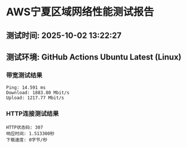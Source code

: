 # AWS宁夏区域网络性能测试报告
## 测试时间: 2025-10-02 13:22:27
## 测试环境: GitHub Actions Ubuntu Latest (Linux)

### 带宽测试结果
```
Ping: 14.591 ms
Download: 1883.80 Mbit/s
Upload: 1217.77 Mbit/s
```

### HTTP连接测试结果
```
HTTP状态码: 307
响应时间: 1.513300秒
下载速度: 0字节/秒
```

